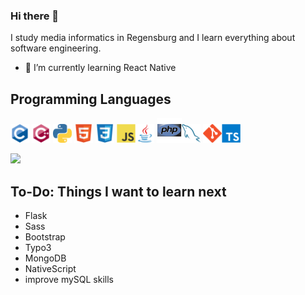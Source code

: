 ### Hi there 👋

I study media informatics in Regensburg and I learn everything about software engineering. 

- 🌱 I’m currently learning React Native

## Programming Languages
<img src = 'https://github.com/NilsHellwig/NilsHellwig/blob/master/images/c-original.svg' width='30'/> <img src = 'https://github.com/NilsHellwig/NilsHellwig/blob/master/images/cpp.svg' width='30'/> <img src = 'https://github.com/NilsHellwig/NilsHellwig/blob/master/images/python2.png' height='30'/> <img src = 'https://github.com/NilsHellwig/NilsHellwig/blob/master/images/html.svg' width='30'/> <img src = 'https://github.com/NilsHellwig/NilsHellwig/blob/master/images/css.svg' width='30'/> <img src = 'https://github.com/NilsHellwig/NilsHellwig/blob/master/images/js.svg' width='30'/><img src = 'https://github.com/NilsHellwig/NilsHellwig/blob/master/images/java.svg' width='30'/> <img src = 'https://github.com/NilsHellwig/NilsHellwig/blob/master/images/php.svg' width='40'/><img src = 'https://github.com/NilsHellwig/NilsHellwig/blob/master/images/sql.svg' width='30'/> <img src = 'https://github.com/NilsHellwig/NilsHellwig/blob/master/images/git.svg' width='30'/><img src =
'https://github.com/NilsHellwig/NilsHellwig/blob/master/images/typescript.svg' width='30'/>
 
<img src = "https://github-readme-stats.vercel.app/api/top-langs/?username=NilsHellwig&layout=compact">

## To-Do: Things I want to learn next
 
- Flask
- Sass
- Bootstrap
- Typo3
- MongoDB
- NativeScript
- improve mySQL skills
